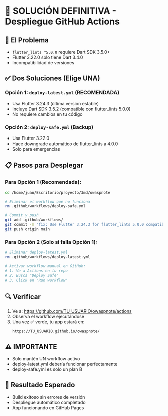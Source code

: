 # 🚀 SOLUCIÓN DEFINITIVA - Despliegue GitHub Actions

## 🎯 El Problema
- `flutter_lints ^5.0.0` requiere Dart SDK 3.5.0+
- Flutter 3.22.0 solo tiene Dart 3.4.0
- Incompatibilidad de versiones

## ✅ Dos Soluciones (Elige UNA)

### Opción 1: `deploy-latest.yml` (RECOMENDADA)
- Usa Flutter 3.24.3 (última versión estable)
- Incluye Dart SDK 3.5.2 (compatible con flutter_lints 5.0.0)
- No requiere cambios en tu código

### Opción 2: `deploy-safe.yml` (Backup)
- Usa Flutter 3.22.0
- Hace downgrade automático de flutter_lints a 4.0.0
- Solo para emergencias

## 📋 Pasos para Desplegar

### Para Opción 1 (Recomendada):
```bash
cd /home/juan/Escritorio/proyecto/3md/owaspnote

# Eliminar el workflow que no funciona
rm .github/workflows/deploy-safe.yml

# Commit y push
git add .github/workflows/
git commit -m "fix: Use Flutter 3.24.3 for flutter_lints 5.0.0 compatibility"
git push origin main
```

### Para Opción 2 (Solo si falla Opción 1):
```bash
# Eliminar deploy-latest.yml
rm .github/workflows/deploy-latest.yml

# Activar workflow manual en GitHub:
# 1. Ve a Actions en tu repo
# 2. Busca "Deploy Safe"
# 3. Click en "Run workflow"
```

## 🔍 Verificar

1. Ve a: https://github.com/TU_USUARIO/owaspnote/actions
2. Observa el workflow ejecutándose
3. Una vez ✅ verde, tu app estará en:
   ```
   https://TU_USUARIO.github.io/owaspnote/
   ```

## ⚠️ IMPORTANTE

- Solo mantén UN workflow activo
- deploy-latest.yml debería funcionar perfectamente
- deploy-safe.yml es solo un plan B

## 🎉 Resultado Esperado
- Build exitoso sin errores de versión
- Despliegue automático completado
- App funcionando en GitHub Pages